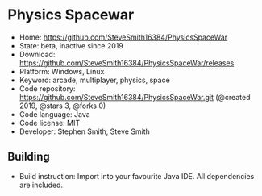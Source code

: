 # Physics Spacewar

- Home: https://github.com/SteveSmith16384/PhysicsSpaceWar
- State: beta, inactive since 2019
- Download: https://github.com/SteveSmith16384/PhysicsSpaceWar/releases
- Platform: Windows, Linux
- Keyword: arcade, multiplayer, physics, space
- Code repository: https://github.com/SteveSmith16384/PhysicsSpaceWar.git (@created 2019, @stars 3, @forks 0)
- Code language: Java
- Code license: MIT
- Developer: Stephen Smith, Steve Smith

## Building

- Build instruction: Import into your favourite Java IDE. All dependencies are included.
